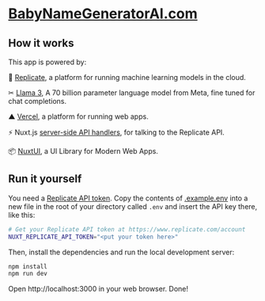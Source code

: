 # [BabyNameGeneratorAI.com](https://babynamegeneratorai.com)

## How it works

This app is powered by:

🚀 [Replicate](https://replicate.com/), a platform for running machine learning models in the cloud.

✂ [Llama 3](https://replicate.com/meta/meta-llama-3-70b-instruct), A 70 billion parameter language model from Meta, fine tuned for chat completions.

▲ [Vercel](https://vercel.com/), a platform for running web apps.

⚡️ Nuxt.js [server-side API handlers](server/api), for talking to the Replicate API.

📦 [NuxtUI](https://ui.nuxt.com/components/card), a UI Library for
Modern Web Apps.

## Run it yourself

You need a [Replicate API token](https://replicate.com/account). Copy the contents of [.example.env](.example.env) into a new file in the root of your directory called `.env` and insert the API key there, like this:

```bash
# Get your Replicate API token at https://www.replicate.com/account
NUXT_REPLICATE_API_TOKEN="<put your token here>"
```

Then, install the dependencies and run the local development server:

```bash
npm install
npm run dev
```

Open http://localhost:3000 in your web browser. Done!
